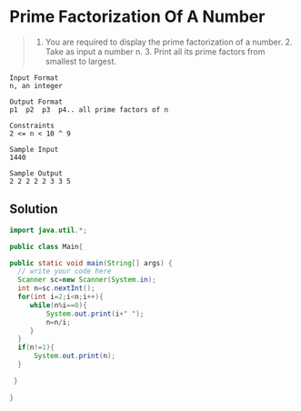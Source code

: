 # Prime Factorization Of A Number

> 1. You are required to display the prime factorization of a number.
>     2. Take as input a number n.
>     3. Print all its prime factors from smallest to largest.
 ```text                              
Input Format
n, an integer

Output Format
p1  p2  p3  p4.. all prime factors of n

Constraints
2 <= n < 10 ^ 9

Sample Input
1440

Sample Output
2 2 2 2 2 3 3 5
```
## Solution
``` java
import java.util.*;

public class Main{

public static void main(String[] args) {
  // write your code here  
  Scanner sc=new Scanner(System.in);
  int n=sc.nextInt();
  for(int i=2;i<n;i++){
     while(n%i==0){
         System.out.print(i+" ");
         n=n/i;
     }
  }
  if(n!=1){
      System.out.print(n);
  }

 }
 
}
```